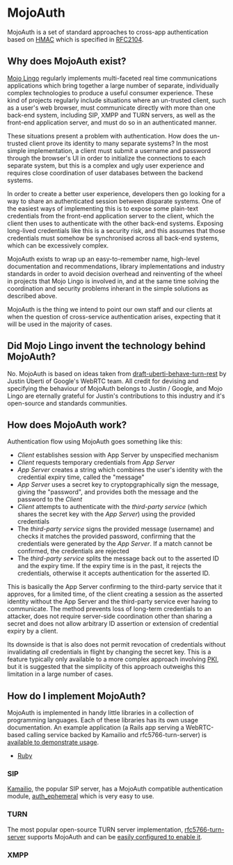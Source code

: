 # MojoAuth

MojoAuth is a set of standard approaches to cross-app authentication based on [HMAC](http://en.wikipedia.org/wiki/Hash-based_message_authentication_code) which is specified in [RFC2104](https://www.ietf.org/rfc/rfc2104.txt).

## Why does MojoAuth exist?

[Mojo Lingo](http://mojolingo.com) regularly implements multi-faceted real time communications applications which bring together a large number of separate, individually complex technologies to produce a useful consumer experience. These kind of projects regularly include situations where an un-trusted client, such as a user's web browser, must communicate directly with more than one back-end system, including SIP, XMPP and TURN servers, as well as the front-end application server, and must do so in an authenticated manner.

These situations present a problem with authentication. How does the un-trusted client prove its identity to many separate systems? In the most simple implementation, a client must submit a username and password through the browser's UI in order to initialize the connections to each separate system, but this is a complex and ugly user experience and requires close coordination of user databases between the backend systems.

In order to create a better user experience, developers then go looking for a way to share an authenticated session between disparate systems. One of the easiest ways of implementing this is to expose some plain-text credentials from the front-end application server to the client, which the client then uses to authenticate with the other back-end systems. Exposing long-lived credentials like this is a security risk, and this assumes that those credentials must somehow be synchronised across all back-end systems, which can be excessively complex.

MojoAuth exists to wrap up an easy-to-remember name, high-level documentation and recommendations, library implementations and industry standards in order to avoid decision overhead and reinventing of the wheel in projects that Mojo Lingo is involved in, and at the same time solving the coordination and security problems inherant in the simple solutions as described above.

MojoAuth is the thing we intend to point our own staff and our clients at when the question of cross-service authentication arises, expecting that it will be used in the majority of cases.

## Did Mojo Lingo invent the technology behind MojoAuth?

No. MojoAuth is based on ideas taken from [draft-uberti-behave-turn-rest](https://tools.ietf.org/html/draft-uberti-behave-turn-rest-00) by Justin Uberti of Google's WebRTC team. All credit for devising and specifying the behaviour of MojoAuth belongs to Justin / Google, and Mojo Lingo are eternally grateful for Justin's contributions to this industry and it's open-source and standards communities.

## How does MojoAuth work?

Authentication flow using MojoAuth goes something like this:

* *Client* establishes session with App Server by unspecified mechanism
* *Client* requests temporary credentials from *App Server*
* *App Server* creates a string which combines the user's identity with the credential expiry time, called the "message"
* *App Server* uses a secret key to cryptopgraphically sign the message, giving the "password", and provides both the message and the password to the *Client*
* *Client* attempts to authenticate with the *third-party service* (which shares the secret key with the *App Server*) using the provided credentials
* The *third-party service* signs the provided message (username) and checks it matches the provided password, confirming that the credentials were generated by the *App Server*. If a match cannot be confirmed, the credentials are rejected
* The *third-party service* splits the message back out to the asserted ID and the expiry time. If the expiry time is in the past, it rejects the credentials, otherwise it accepts authentication for the asserted ID.

This is basically the App Server confirming to the third-party service that it approves, for a limited time, of the client creating a session as the asserted identity without the App Server and the third-party service ever having to communicate. The method prevents loss of long-term credentials to an attacker, does not require server-side coordination other than sharing a secret and does not allow arbitrary ID assertion or extension of credential expiry by a client.

Its downside is that is also does not permit revocation of credentials without invalidating *all* credentials in flight by changing the secret key. This is a feature typically only available to a more complex approach involving [PKI](http://en.wikipedia.org/wiki/Public_key_infrastructure), but it is suggested that the simplicity of this approach outweighs this limitation in a large number of cases.

## How do I implement MojoAuth?

MojoAuth is implemented in handy little libraries in a collection of programming languages. Each of these libraries has its own usage documentation. An example application (a Rails app serving a WebRTC-based calling service backed by Kamailio and rfc5766-turn-server) is [available to demonstrate usage](https://github.com/mojolingo/mojo-auth).

* [Ruby](https://github.com/mojolingo/mojo-auth.rb)

### SIP

[Kamailio](http://www.kamailio.org/w/), the popular SIP server, has a MojoAuth compatible authentication module, [auth_ephemeral](http://kamailio.org/docs/modules/4.1.x/modules/auth_ephemeral.html) which is very easy to use.

### TURN

The most popular open-source TURN server implementation, [rfc5766-turn-server](https://code.google.com/p/rfc5766-turn-server/) supports MojoAuth and can be [easily configured to enable it](https://code.google.com/p/rfc5766-turn-server/wiki/turnserver#TURN_REST_API).

### XMPP

